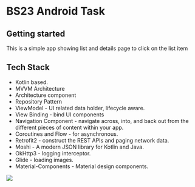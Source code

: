 # BS23 Android Task



## Getting started

This is a simple app showing list and details page to click on the list item


## Tech Stack

* Kotlin based.
* MVVM Architecture
* Architecture component
* Repository Pattern
* ViewModel - UI related data holder, lifecycle aware.
* View Binding - bind UI components
* Navigation Component - navigate across, into, and back out from the different pieces of content within your app.
* Coroutines and Flow - for asynchronous.
* Retrofit2 - construct the REST APIs and paging network data.
* Moshi - A modern JSON library for Kotlin and Java.
* OkHttp3 - logging interceptor.
* Glide - loading images.
* Material-Components - Material design components.

<img src="../images/app_image.gif"/>
